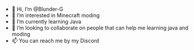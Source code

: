 - 👋 Hi, I’m @Blunder-G
- 👀 I’m interested in Minecraft moding
- 🌱 I’m currently learning Java
- 💞️ I’m looking to collaborate on people that can help me learning java and moding
- 📫 You can reach me by my Discord

<!---
Blunder-G/Blunder-G is a ✨ special ✨ repository because its `README.md` (this file) appears on your GitHub profile.
You can click the Preview link to take a look at your changes.
--->
